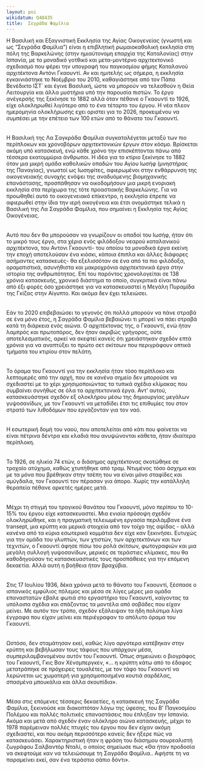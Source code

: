 ```yaml
---
layout: poi
wikidatum: Q48435
title:  Σεγράδα Φαμίλια
---
```


Η Βασιλική και Εξαγνιστική Εκκλησία της Αγίας Οικογενείας (γνωστή και ως “Σεγράδα Φαμίλια”) είναι η επιβλητική ρωμαιοκαθολική εκκλησία στη πόλη της Βαρκελώνης (στην ημιαύτονομη επαρχία της Καταλονίας) στην Ισπανία, με το μοναδικό γοτθικό και μετα-μοντέρνο αρχιτεκτονικό σχεδιασμό που φέρει την υπογραφή του παγκοσμίου φήμης Καταλανού αρχιτέκτονα Αντόνι Γκαουντί. Αν και ημιτελής ως σήμερα, η εκκλησία εγκαινιάστηκε το Νοέμβριο του 2010, καθαγιάστηκε από τον Πάπα Βενέδικτο ΙΣΤ΄ και έγινε Βασιλική, ώστε να μπορούν να τελεσθούν η Θεία Λειτουργία και άλλα μυστήρια υπό την παρουσία πιστών. Το έργο ανέγερσής της ξεκίνησε το 1882  αλλά όταν πέθανε ο Γκαουντί το 1926, είχε ολοκληρωθεί λιγότερο από το ένα τέταρτο του έργου. Η νέα πλεον ημερομηνία ολοκλήρωσης εχει οριστει για το 2026, προκειμένου να συμπέσει με την επέτειο των 100 ετών από το θάνατο του Γκαουντί. <br> <br>   
Η Βασιλική της Λα Σαγκράδα Φαμίλια συγκαταλέγεται μεταξύ των πιο περίπλοκων και χρονοβόρων αρχιτεκτονικών έργων στον κόσμο. Βρίσκεται ακόμη υπό κατασκευή, ενώ κάθε χρόνο την επισκέπτονται πάνω από τέσσερα εκατομμύρια άνθρωποι.
Η ιδέα για το κτίριο ξεκίνησε το 1882 όταν μια μικρή ομάδα καθολικών οπαδών του Αγίου Ιωσήφ (μνηστήρας της Παναγίας), γνωστοί ως Ιωσηφίτες, αφιερωμένοι στην ενθάρρυνση της οικογενειακής συνοχής ενόψει της αναδυόμενης βιομηχανικής επανάστασης, προσπάθησαν να οικοδομήσουν μια μικρή ενοριακή εκκλησία στα περίχωρα της τότε προαστιακής Βαρκελώνης. Για να προωθηθεί αυτό το οικογενειακό επίκεντρο, η εκκλησία έπρεπε να αφιερωθεί στην ίδια την ιερή οικογένεια και έτσι ονομάστηκε τελικά η Βασιλική της Λα Σαγράδα Φαμίλια, που σημαίνει η Εκκλησία της Αγίας Οικογένειας. <br> <br>  
Αυτό που δεν θα μπορούσαν να γνωρίζουν οι οπαδοί του Ιωσήφ, ήταν ότι το μικρό τους έργο, στα χέρια ενός φιλόδοξου νεαρού καταλανικού αρχιτέκτονα, του Αντονι Γκαουντί- του οποίου τα μοναδικά έργα εκείνη την εποχή αποτελούσαν ένα κιόσκι, κάποια έπιπλα και άλλες διάφορες ασήμαντες κατασκευές- θα εξελισσόταν σε ένα από τα πιο φιλόδοξα, οραματιστικά, ασυνήθιστα και μακροχρόνια αρχιτεκτονικά έργα στην ιστορία της ανθρωπότητας. Επί του παρόντος χρονολογείται σε 138 χρόνια κατασκευής, χρονικό διάστημα το οποίο, συγκριτικά είναι πάνω από έξι φορές όσο χρειάστηκε για να κατασκευαστεί η Μεγάλη Πυραμίδα της Γκίζας στην Αίγυπτο. Και ακόμα δεν έχει τελειώσει. <br> <br>  
Εάν το 2020 επιβεβαιώσει το γεγονός ότι πολλά μπορούν να πάνε στραβά σε ένα μόνο έτος, η Σαγράδα Φαμίλια βεβαιώνει τι μπορεί να πάει στραβά κατά τη διάρκεια ενός αιώνα. Ο αρχιτέκτονας της, ο Γκαουντί, ενώ ήταν λαμπρός και πρωτοπόρος, δεν ήταν ακριβώς γρήγορος, ούτε αποτελεσματικός, αρκεί να σκεφτεί κανείς ότι χρειάστηκαν σχεδόν επτά χρόνια για να αναπτύξει το πρώτο σετ σκίτσων που περιγράφουν οπτικά τμήματα του κτιρίου στον πελάτη. <br> <br>  
Το όραμα του Γκαουντί για την εκκλησία ήταν τόσο περίπλοκο και λεπτομερές από την αρχή, που σε κανένα σημείο δεν μπορούσε να σχεδιαστεί με το χέρι χρησιμοποιώντας τα τυπικά σχέδια κλίμακας που συμβαίνει συνήθως σε όλα τα αρχιτεκτονικά έργα. Αντ' αυτού, κατασκευάστηκε σχεδόν εξ ολοκλήρου μέσω της δημιουργίας μεγάλων γυψοσανίδων, με τον Γκαουντί να μεταδίδει έτσι τις επιθυμίες του στον στρατό των λιθοδόμων που εργάζονταν για τον ναό. <br> <br>  
Η εσωτερική δομή του ναού, που αποτελείται από κάτι που φαίνεται να είναι πέτρινα δέντρα και κλαδιά που ανυψώνονται κάθετα, ήταν ιδιαίτερα περίπλοκη. <br> <br>  
Το 1926, σε ηλικία 74 ετών, ο διάσημος αρχιτέκτονας σκοτώθηκε σε τροχαίο ατύχημα, καθώς χτυπήθηκε από τραμ. Ντυμένος τόσο άσχημα και με τα μόνα που βρέθηκαν στην τσέπη του να είναι μόνο σταφίδες και αμύγδαλα, τον Γκαουντί τον πέρασαν για άπορο. Χωρίς την κατάλληλη θεραπεία πέθανε αρκετές ημέρες μετά. <br> <br>  
Μέχρι τη στιγμή του τραγικού θανάτου του Γκαουντί, μόνο περίπου το 10-15% του έργου είχε κατασκευαστεί. Μια ενιαία πρόσοψη σχεδόν ολοκληρώθηκε, και η πραγματική τελειωμένη εργασία περιλάμβανε ένα transept, μια κρύπτη και μερικά στοιχεία από τον τοίχο της αψίδας - αλλά κανένα από τα κύρια εσωτερικά κομμάτια δεν είχε καν ξεκινήσει. Ευτυχώς για την ομάδα του γλυπτών, των χτιστών, των αρχιτεκτόνων και των τεχνιτών, ο Γκαουντί άφησε πίσω του ρολά σκίτσων, φωτογραφιών και μια μεγάλη συλλογή γυψοσανίδων, μερικές σε τεράστιες κλίμακες, που θα καθοδηγούσαν τις κατασκευαστικές τους προσπάθειες για την επόμενη δεκαετία. Αλλά αυτή η βοήθεια ήταν βραχύβια. <br> <br>  
Στις 17 Ιουλίου 1936, δέκα χρόνια μετά το θάνατο του Γκαουντί, ξέσπασε ο ισπανικός εμφύλιος πόλεμος και μέσα σε λίγες μέρες μια ομάδα επαναστατών έβαλε φωτιά στο εργαστήριο του Γκαουντί, καίγοντας τα υπόλοιπα σχέδια και σπάζοντας τα μοντέλα από σοβάδες που είχαν μείνει. Με αυτόν τον τρόπο, σχεδόν εξάλειψαν τα ήδη πολύτιμα λίγα έγγραφα που είχαν μείνει και περιέγραφαν το απόλυτο όραμα του Γκαουντί. <br> <br>  
Ωστόσο, δεν σταμάτησαν εκεί, καθώς λίγο αργότερα κατέβηκαν στην κρύπτη και βεβήλωσαν τους τάφους που υπάρχουν μέσα, συμπεριλαμβανομένου αυτόν του Γκαουντί. Όπως σημειώνει ο βιογράφος του Γκαουντί, Γκις Βαν Χένσμπεργκεν, «… η κρύπτη κάτω από το έδαφος μετατράπηκε σε πρόχειρες τουαλέτες, με τον τάφο του Γκαουντί να λερώνεται ως χωματερή για χρησιμοποιημένα κουτιά σαρδέλας, σπασμένα μπουκάλια και άλλα σκουπίδια». <br> <br>  
Μέσα στις επόμενες τέσσερις δεκαετίες, η κατασκευή της Σαγράδα Φαμίλια, ξεκινούσε και διακοπτόταν λόγω της ύφεσης, του Β' Παγκοσμίου Πολέμου και πολλές πολιτικές επαναστάσεις που έπληξαν την Ισπανία. Ακόμα και μετά από σχεδόν έναν ολόκληρο αιώνα κατασκευής, μέχρι το 1978 παρέμειναν πολλές πτυχές του έργου που δεν είχαν ακόμη σχεδιαστεί, και που ακόμη περισσότερο κανείς δεν ήξερε πώς να κατασκευάσει. Χαρακτηριστική ήταν η φράση του διάσημου σουρεαλιστή ζωγράφου Σαλβαντόρ Νταλί, ο οποίος σημείωσε πως «Θα ήταν προδοσία να σκεφτούμε καν να τελειώσουμε τη Σαγράδα Φαμίλια.. Αφήστε τη να παραμείνει εκεί, σαν ένα τεράστιο σάπιο δόντι».
